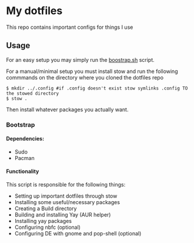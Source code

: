 # My dotfiles

This repo contains important configs for things I use

## Usage

For an easy setup you may simply run the [boostrap.sh](#bootstrap) script.

For a manual/minimal setup you must install stow and run the following commmands on the directory where you cloned the dotfiles repo
    
    $ mkdir ../.config #if .config doesn't exist stow symlinks .config TO the stowed directory
    $ stow .
Then install whatever packages you actually want.

### Bootstrap <a name="bootstrap"></a>

#### Dependencies:
- Sudo
- Pacman

#### Functionality
This script is responsible for the following things:

- Setting up important dotfiles through stow
- Installing some useful/necessary packages
- Creating a Build directory
- Building and installing Yay (AUR helper)
- Installing yay packages
- Configuring nbfc (optional)
- Configuring DE with gnome and pop-shell (optional)
